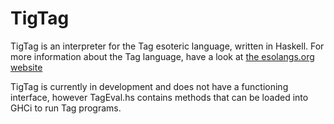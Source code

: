 # TigTag

TigTag is an interpreter for the Tag esoteric language, written in Haskell. For more information about the Tag language, have a look at [the esolangs.org website](https://esolangs.org/wiki/Tag)

TigTag is currently in development and does not have a functioning interface, however TagEval.hs contains methods that can be loaded into GHCi to run Tag programs. 
